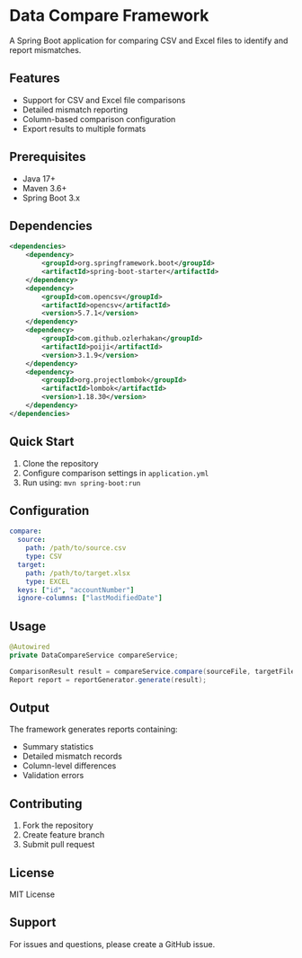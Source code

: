 # Data Compare Framework

A Spring Boot application for comparing CSV and Excel files to identify and report mismatches.

## Features

- Support for CSV and Excel file comparisons
- Detailed mismatch reporting
- Column-based comparison configuration
- Export results to multiple formats

## Prerequisites

- Java 17+
- Maven 3.6+
- Spring Boot 3.x

## Dependencies

```xml
<dependencies>
    <dependency>
        <groupId>org.springframework.boot</groupId>
        <artifactId>spring-boot-starter</artifactId>
    </dependency>
    <dependency>
        <groupId>com.opencsv</groupId>
        <artifactId>opencsv</artifactId>
        <version>5.7.1</version>
    </dependency>
    <dependency>
        <groupId>com.github.ozlerhakan</groupId>
        <artifactId>poiji</artifactId>
        <version>3.1.9</version>
    </dependency>
    <dependency>
        <groupId>org.projectlombok</groupId>
        <artifactId>lombok</artifactId>
        <version>1.18.30</version>
    </dependency>
</dependencies>
```

## Quick Start

1. Clone the repository
2. Configure comparison settings in `application.yml`
3. Run using: `mvn spring-boot:run`

## Configuration

```yaml
compare:
  source:
    path: /path/to/source.csv
    type: CSV
  target:
    path: /path/to/target.xlsx
    type: EXCEL
  keys: ["id", "accountNumber"]
  ignore-columns: ["lastModifiedDate"]
```

## Usage

```java
@Autowired
private DataCompareService compareService;

ComparisonResult result = compareService.compare(sourceFile, targetFile);
Report report = reportGenerator.generate(result);
```

## Output

The framework generates reports containing:
- Summary statistics
- Detailed mismatch records
- Column-level differences
- Validation errors

## Contributing

1. Fork the repository
2. Create feature branch
3. Submit pull request

## License

MIT License

## Support

For issues and questions, please create a GitHub issue.

